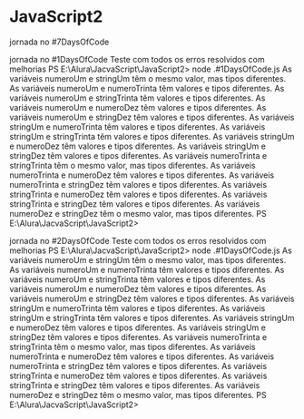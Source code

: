 # JavaScript2
jornada no #7DaysOfCode

jornada no #1DaysOfCode
Teste com todos os erros resolvidos com melhorias
PS E:\Alura\JacvaScript\JavaScript2> node .\#1DaysOfCode.js
As variáveis numeroUm e stringUm têm o mesmo valor, mas tipos diferentes.
As variáveis numeroUm e numeroTrinta têm valores e tipos diferentes.
As variáveis numeroUm e stringTrinta têm valores e tipos diferentes.
As variáveis numeroUm e numeroDez têm valores e tipos diferentes.
As variáveis numeroUm e stringDez têm valores e tipos diferentes.
As variáveis stringUm e numeroTrinta têm valores e tipos diferentes.
As variáveis stringUm e stringTrinta têm valores e tipos diferentes.
As variáveis stringUm e numeroDez têm valores e tipos diferentes.
As variáveis stringUm e stringDez têm valores e tipos diferentes.
As variáveis numeroTrinta e stringTrinta têm o mesmo valor, mas tipos diferentes.
As variáveis numeroTrinta e numeroDez têm valores e tipos diferentes.
As variáveis numeroTrinta e stringDez têm valores e tipos diferentes.
As variáveis stringTrinta e numeroDez têm valores e tipos diferentes.
As variáveis stringTrinta e stringDez têm valores e tipos diferentes.
As variáveis numeroDez e stringDez têm o mesmo valor, mas tipos diferentes.
PS E:\Alura\JacvaScript\JavaScript2> 

jornada no #2DaysOfCode
Teste com todos os erros resolvidos com melhorias
PS E:\Alura\JacvaScript\JavaScript2> node .\#1DaysOfCode.js
As variáveis numeroUm e stringUm têm o mesmo valor, mas tipos diferentes.
As variáveis numeroUm e numeroTrinta têm valores e tipos diferentes.
As variáveis numeroUm e stringTrinta têm valores e tipos diferentes.
As variáveis numeroUm e numeroDez têm valores e tipos diferentes.
As variáveis numeroUm e stringDez têm valores e tipos diferentes.
As variáveis stringUm e numeroTrinta têm valores e tipos diferentes.
As variáveis stringUm e stringTrinta têm valores e tipos diferentes.
As variáveis stringUm e numeroDez têm valores e tipos diferentes.
As variáveis stringUm e stringDez têm valores e tipos diferentes.
As variáveis numeroTrinta e stringTrinta têm o mesmo valor, mas tipos diferentes.
As variáveis numeroTrinta e numeroDez têm valores e tipos diferentes.
As variáveis numeroTrinta e stringDez têm valores e tipos diferentes.
As variáveis stringTrinta e numeroDez têm valores e tipos diferentes.
As variáveis stringTrinta e stringDez têm valores e tipos diferentes.
As variáveis numeroDez e stringDez têm o mesmo valor, mas tipos diferentes.
PS E:\Alura\JacvaScript\JavaScript2> 